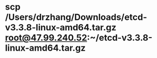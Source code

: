 # scp /Users/drzhang/Downloads/etcd-v3.3.8-linux-amd64.tar.gz  root@47.99.240.52:~/etcd-v3.3.8-linux-amd64.tar.gz
